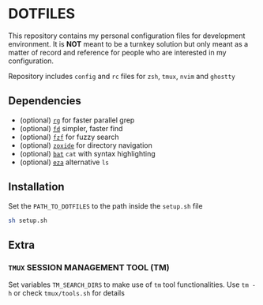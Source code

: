 # DOTFILES

This repository contains my personal configuration files for development environment. It is **NOT** meant to be a turnkey solution but only meant as a matter of record and reference for people who are interested in my configuration.

Repository includes `config` and `rc` files for `zsh`, `tmux`, `nvim` and `ghostty`

## Dependencies

- (optional) [`rg`](https://github.com/BurntSushi/ripgrep) for faster parallel grep  
- (optional) [`fd`](https://github.com/sharkdp/fd) simpler, faster find 
- (optional) [`fzf`](https://github.com/junegunn/fzf) for fuzzy search 
- (optional) [`zoxide`](https://github.com/ajeetdsouza/zoxide) for directory navigation
- (optional) [`bat`](https://github.com/sharkdp/bat) `cat` with syntax highlighting 
- (optional) [`eza`](https://github.com/eza-community/eza) alternative `ls` 

## Installation

Set the `PATH_TO_DOTFILES` to the path inside the `setup.sh` file

```sh
sh setup.sh
```

## Extra

### `TMUX` SESSION MANAGEMENT TOOL (TM)

Set variables `TM_SEARCH_DIRS` to make use of `tm` tool functionalities. Use `tm -h` or check `tmux/tools.sh` for details
